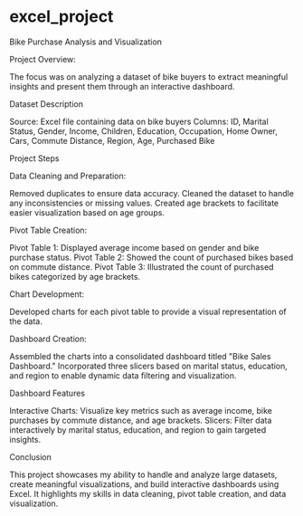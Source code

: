 # excel_project

Bike Purchase Analysis and Visualization

Project Overview:

The focus was on analyzing a dataset of bike buyers to extract meaningful insights and present them through an interactive dashboard.

Dataset Description

Source: Excel file containing data on bike buyers
Columns: ID, Marital Status, Gender, Income, Children, Education, Occupation, Home Owner, Cars, Commute Distance, Region, Age, Purchased Bike

Project Steps

Data Cleaning and Preparation:

Removed duplicates to ensure data accuracy.
Cleaned the dataset to handle any inconsistencies or missing values.
Created age brackets to facilitate easier visualization based on age groups.

Pivot Table Creation:

Pivot Table 1: Displayed average income based on gender and bike purchase status.
Pivot Table 2: Showed the count of purchased bikes based on commute distance.
Pivot Table 3: Illustrated the count of purchased bikes categorized by age brackets.

Chart Development:

Developed charts for each pivot table to provide a visual representation of the data.

Dashboard Creation:

Assembled the charts into a consolidated dashboard titled "Bike Sales Dashboard."
Incorporated three slicers based on marital status, education, and region to enable dynamic data filtering and visualization.

Dashboard Features

Interactive Charts: Visualize key metrics such as average income, bike purchases by commute distance, and age brackets.
Slicers: Filter data interactively by marital status, education, and region to gain targeted insights.

Conclusion

This project showcases my ability to handle and analyze large datasets, create meaningful visualizations, and build interactive dashboards using Excel. It highlights my skills in data cleaning, pivot table creation, and data visualization.

